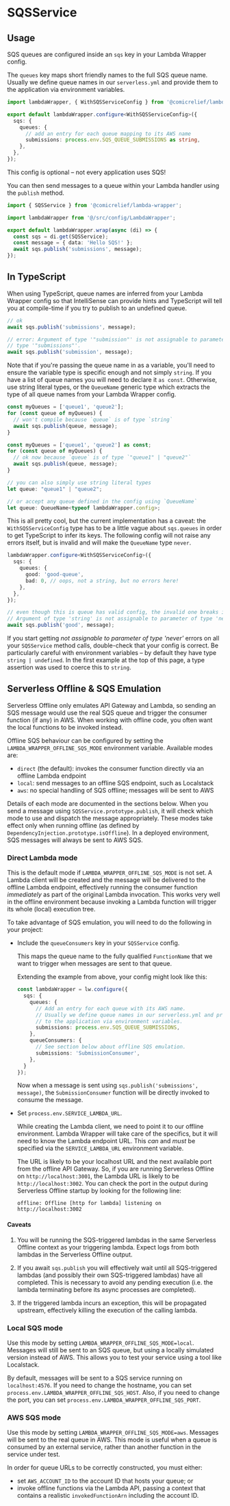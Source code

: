 # SQSService

## Usage

SQS queues are configured inside an `sqs` key in your Lambda Wrapper config.

The `queues` key maps short friendly names to the full SQS queue name. Usually we define queue names in our `serverless.yml` and provide them to the application via environment variables.

```ts
import lambdaWrapper, { WithSQSServiceConfig } from '@comicrelief/lambda-wrapper';

export default lambdaWrapper.configure<WithSQSServiceConfig>({
  sqs: {
    queues: {
      // add an entry for each queue mapping to its AWS name
      submissions: process.env.SQS_QUEUE_SUBMISSIONS as string,
    },
  },
});
```

This config is optional – not every application uses SQS!

You can then send messages to a queue within your Lambda handler using the `publish` method.

```ts
import { SQSService } from '@comicrelief/lambda-wrapper';

import lambdaWrapper from '@/src/config/LambdaWrapper';

export default lambdaWrapper.wrap(async (di) => {
  const sqs = di.get(SQSService);
  const message = { data: 'Hello SQS!' };
  await sqs.publish('submissions', message);
});
```

## In TypeScript

When using TypeScript, queue names are inferred from your Lambda Wrapper config so that IntelliSense can provide hints and TypeScript will tell you at compile-time if you try to publish to an undefined queue.

```ts
// ok
await sqs.publish('submissions', message);

// error: Argument of type '"submission"' is not assignable to parameter of
// type '"submissions"'.
await sqs.publish('submission', message);
```

Note that if you're passing the queue name in as a variable, you'll need to ensure the variable type is specific enough and not simply `string`. If you have a list of queue names you will need to declare it `as const`. Otherwise, use string literal types, or the `QueueName` generic type which extracts the type of all queue names from your Lambda Wrapper config.

```ts
const myQueues = ['queue1', 'queue2'];
for (const queue of myQueues) {
  // won't compile because `queue` is of type `string`
  await sqs.publish(queue, message);
}

const myQueues = ['queue1', 'queue2'] as const;
for (const queue of myQueues) {
  // ok now because `queue` is of type `"queue1" | "queue2"`
  await sqs.publish(queue, message);
}

// you can also simply use string literal types
let queue: "queue1" | "queue2";

// or accept any queue defined in the config using `QueueName`
let queue: QueueName<typeof lambdaWrapper.config>;
```

This is all pretty cool, but the current implementation has a caveat: the `WithSQSServiceConfig` type has to be a little vague about `sqs.queues` in order to get TypeScript to infer its keys. The following config will not raise any errors itself, but is invalid and will make the `QueueName` type `never`.

```ts
lambdaWrapper.configure<WithSQSServiceConfig>({
  sqs: {
    queues: {
      good: 'good-queue',
      bad: 0, // oops, not a string, but no errors here!
    },
  },
});

// even though this is queue has valid config, the invalid one breaks it:
// Argument of type 'string' is not assignable to parameter of type 'never'.
await sqs.publish('good', message);
```

If you start getting _not assignable to parameter of type 'never'_ errors on all your `SQSService` method calls, double-check that your config is correct. Be particularly careful with environment variables – by default they have type `string | undefined`. In the first example at the top of this page, a type assertion was used to coerce this to `string`.

## Serverless Offline & SQS Emulation

Serverless Offline only emulates API Gateway and Lambda, so sending an SQS message would use the real SQS queue and trigger the consumer function (if any) in AWS. When working with offline code, you often want the local functions to be invoked instead.

Offline SQS behaviour can be configured by setting the `LAMBDA_WRAPPER_OFFLINE_SQS_MODE` environment variable. Available modes are:

- `direct` (the default): invokes the consumer function directly via an offline Lambda endpoint
- `local`: send messages to an offline SQS endpoint, such as Localstack
- `aws`: no special handling of SQS offline; messages will be sent to AWS

Details of each mode are documented in the sections below. When you send a message using `SQSService.prototype.publish`, it will check which mode to use and dispatch the message appropriately. These modes take effect only when running offline (as defined by `DependencyInjection.prototype.isOffline`). In a deployed environment, SQS messages will always be sent to AWS SQS.

### Direct Lambda mode

This is the default mode if `LAMBDA_WRAPPER_OFFLINE_SQS_MODE` is not set. A Lambda client will be created and the message will be delivered to the offline Lambda endpoint, effectively running the consumer function _immediately_ as part of the original Lambda invocation. This works very well in the offline environment because invoking a Lambda function will trigger its whole (local) execution tree.

To take advantage of SQS emulation, you will need to do the following in your project:

- Include the `queueConsumers` key in your `SQSService` config.

  This maps the queue name to the fully qualified `FunctionName` that we want to trigger when messages are sent to that queue.

  Extending the example from above, your config might look like this:

  ```ts
  const lambdaWrapper = lw.configure({
    sqs: {
      queues: {
        // Add an entry for each queue with its AWS name.
        // Usually we define queue names in our serverless.yml and provide them
        // to the application via environment variables.
        submissions: process.env.SQS_QUEUE_SUBMISSIONS,
      },
      queueConsumers: {
        // See section below about offline SQS emulation.
        submissions: 'SubmissionConsumer',
      },
    }
  });
  ```

  Now when a message is sent using `sqs.publish('submissions', message)`, the `SubmissionConsumer` function will be directly invoked to consume the message.

- Set `process.env.SERVICE_LAMBDA_URL`.

  While creating the Lambda client, we need to point it to our offline environment. Lambda Wrapper will take care of the specifics, but it will need to know the Lambda endpoint URL. This _can_ and _must_ be specified via the `SERVICE_LAMBDA_URL` environment variable.

  The URL is likely to be your localhost URL and the next available port from the offline API Gateway. So, if you are running Serverless Offline on `http://localhost:3001`, the Lambda URL is likely to be `http://localhost:3002`. You can check the port in the output during Serverless Offline startup by looking for the following line:

  ```plaintext
  offline: Offline [http for lambda] listening on http://localhost:3002
  ```

#### Caveats

1. You will be running the SQS-triggered lambdas in the same Serverless Offline context as your triggering lambda. Expect logs from both lambdas in the Serverless Offline output.

2. If you await `sqs.publish` you will effectively wait until all SQS-triggered lambdas (and possibly their own SQS-triggered lambdas) have all completed. This is necessary to avoid any pending execution (i.e. the lambda terminating before its async processes are completed).

3. If the triggered lambda incurs an exception, this will be propagated upstream, effectively killing the execution of the calling lambda.

### Local SQS mode

Use this mode by setting `LAMBDA_WRAPPER_OFFLINE_SQS_MODE=local`. Messages will still be sent to an SQS queue, but using a locally simulated version instead of AWS. This allows you to test your service using a tool like Localstack.

By default, messages will be sent to a SQS service running on `localhost:4576`. If you need to change the hostname, you can set `process.env.LAMBDA_WRAPPER_OFFLINE_SQS_HOST`.
Also, if you need to change the port, you can set `process.env.LAMBDA_WRAPPER_OFFLINE_SQS_PORT`.

### AWS SQS mode

Use this mode by setting `LAMBDA_WRAPPER_OFFLINE_SQS_MODE=aws`. Messages will be sent to the real queue in AWS. This mode is useful when a queue is consumed by an external service, rather than another function in the service under test.

In order for queue URLs to be correctly constructed, you must either:

- set `AWS_ACCOUNT_ID` to the account ID that hosts your queue; or
- invoke offline functions via the Lambda API, passing a context that contains a realistic `invokedFunctionArn` including the account ID.
